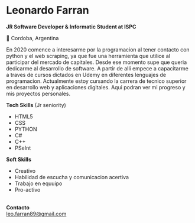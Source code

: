 <H1>Leonardo Farran</H1>

<b>JR Software Developer & Informatic Student at ISPC</b>

📍 Cordoba, Argentina</BR>

En 2020 comence a interesarme por la programacion al tener contacto con python y el web scraping, ya que fue una herramienta que utilice al participar del mercado de capitales. Desde ese momento supe que queria dedicarme al desarrollo de software. A partir de alli empece a capacitarme a traves de cursos dictados en Udemy en diferentes lenguajes de programacion. Actualmente estoy cursando la carrera de tecnico superior en desarrollo web y aplicaciones digitales.
Aqui podran ver mi progreso y mis proyectos personales.

<b>Tech Skills</b> (Jr seniority)</BR>
<ul>
<li>HTML5</li>
<li>CSS</li>
<li>PYTHON</li>
<li>C#</li>
<li>C++</li>
<li>PSeInt</li>
</ul>


<b>Soft Skills</b></BR>
<ul>
<li>Creativo</li>
<li>Habilidad de escucha y comunicacion acertiva</li>
<li>Trabajo en equuipo</li>
<li>Pro-activo</li>
</ul>
</BR>
<b>Contacto</b></BR>
<a href="mailto:leo.farran89@gmail.com">leo.farran89@gmail.com</a>
